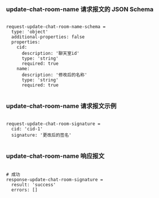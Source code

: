 ### update-chat-room-name 请求报文的 JSON Schema
<pre><code>
request-update-chat-room-name-schema =
  type: 'object'
  additional-properties: false
  properties:
    cid:
      description: '聊天室id'
      type: 'string'
      required: true
    name:
      description: '修改后的名称'
      type: 'string'
      required: true

</code></pre>

### update-chat-room-name 请求报文示例
<pre><code>
request-update-chat-room-signature =
  cid: 'cid-1'
  signature: '更改后的签名'

</code></pre>

### update-chat-room-name 响应报文
<pre><code>
# 成功
response-update-chat-room-signature =
  result: 'success'
  errors: []

</code></pre>


